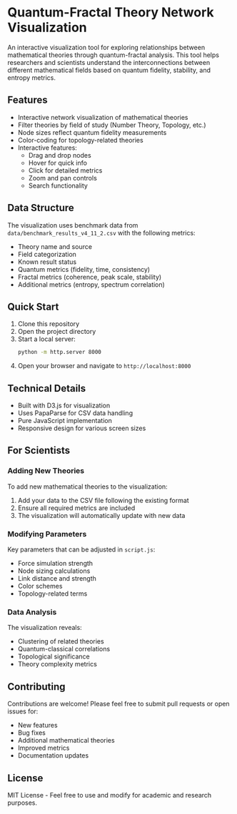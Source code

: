 # Quantum-Fractal Theory Network Visualization

An interactive visualization tool for exploring relationships between mathematical theories through quantum-fractal analysis. This tool helps researchers and scientists understand the interconnections between different mathematical fields based on quantum fidelity, stability, and entropy metrics.

## Features

- Interactive network visualization of mathematical theories
- Filter theories by field of study (Number Theory, Topology, etc.)
- Node sizes reflect quantum fidelity measurements
- Color-coding for topology-related theories
- Interactive features:
  - Drag and drop nodes
  - Hover for quick info
  - Click for detailed metrics
  - Zoom and pan controls
  - Search functionality

## Data Structure

The visualization uses benchmark data from `data/benchmark_results_v4_11_2.csv` with the following metrics:
- Theory name and source
- Field categorization
- Known result status
- Quantum metrics (fidelity, time, consistency)
- Fractal metrics (coherence, peak scale, stability)
- Additional metrics (entropy, spectrum correlation)

## Quick Start

1. Clone this repository
2. Open the project directory
3. Start a local server:
   ```bash
   python -m http.server 8000
   ```
4. Open your browser and navigate to `http://localhost:8000`

## Technical Details

- Built with D3.js for visualization
- Uses PapaParse for CSV data handling
- Pure JavaScript implementation
- Responsive design for various screen sizes

## For Scientists

### Adding New Theories
To add new mathematical theories to the visualization:
1. Add your data to the CSV file following the existing format
2. Ensure all required metrics are included
3. The visualization will automatically update with new data

### Modifying Parameters
Key parameters that can be adjusted in `script.js`:
- Force simulation strength
- Node sizing calculations
- Link distance and strength
- Color schemes
- Topology-related terms

### Data Analysis
The visualization reveals:
- Clustering of related theories
- Quantum-classical correlations
- Topological significance
- Theory complexity metrics

## Contributing

Contributions are welcome! Please feel free to submit pull requests or open issues for:
- New features
- Bug fixes
- Additional mathematical theories
- Improved metrics
- Documentation updates

## License

MIT License - Feel free to use and modify for academic and research purposes.

